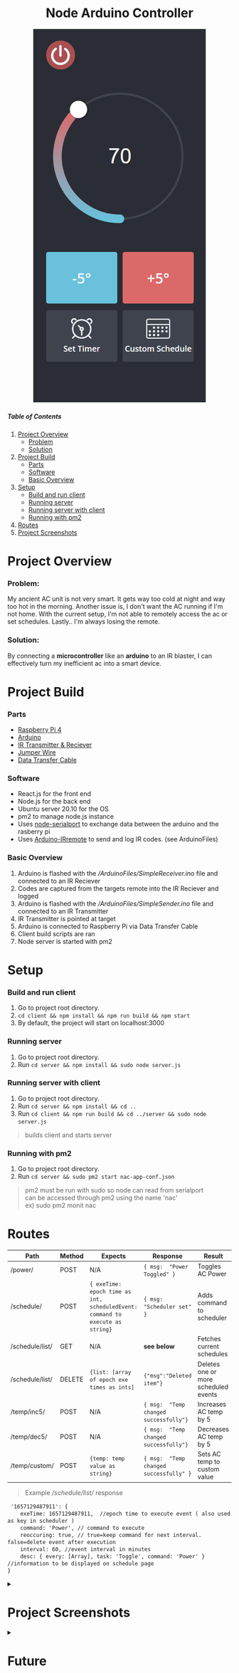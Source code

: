 <h1 align="center">
    Node Arduino Controller
</h1>
<div align="center">
    <img src="https://raw.githubusercontent.com/taihelsel/NodeArduinoController/main/previewImgs/ac-control-1.PNG"/>
</div>

##### Table of Contents  
1. [Project Overview](#project-overview)  
    - [Problem](#problem)
    - [Solution](#solution)
2. [Project Build](#project-build)  
    - [Parts](#parts)
    - [Software](#software)
    - [Basic Overview](#basic-overview)
3. [Setup](#setup)  
    - [Build and run client](#build-and-run-client)
    - [Running server](#running-server)
    - [Running server with client](#running-server-with-client)
    - [Running with pm2](#running-with-pm2)
4. [Routes](#routes)  
5. [Project Screenshots](#project-screenshots)



#  Project Overview
### Problem:
My ancient AC unit is not very smart. It gets way too cold at night and way too hot in the morning. Another issue is, I don't want the AC running if I'm not home. With the current setup, I'm not able to remotely access the ac or set schedules. Lastly.. I'm always losing the remote.
### Solution:
By connecting a **microcontroller** like an **arduino** to an IR blaster, I can effectively turn my inefficient ac into a smart device.

# Project Build

### Parts
- [Raspberry Pi 4](https://thepihut.com/products/raspberry-pi-4-model-b?variant=31994565689406)
- [Arduino](https://www.amazon.com/Arduino-A000066-ARDUINO-UNO-R3/dp/B008GRTSV6/ref=sr_1_1?crid=3PJON1IHBWXBF&keywords=arduino+r3&qid=1657128372&s=industrial&sprefix=arduino+r3%2Cindustrial%2C123&sr=1-1)
- [IR Transmitter & Reciever](https://www.amazon.com/dp/B08X2MFS6S)
- [Jumper Wire](https://www.amazon.com/dp/B07GD1XFWV)
- [Data Transfer Cable](https://www.amazon.com/Data-Sync-Cable-Arduino-Microcontroller/dp/B01N9IP8LF)

### Software
- React.js for the front end
- Node.js for the back end
- Ubuntu server 20.10 for the OS
- pm2 to manage node.js instance
- Uses [node-serialport](https://github.com/serialport/node-serialport) to exchange data between the arduino and the rasberry pi
- Uses [Arduino-IRremote](https://github.com/Arduino-IRremote/Arduino-IRremote) to send and log IR codes. (see ArduinoFiles)

### Basic Overview
1. Arduino is flashed with the */ArduinoFiles/SimpleReceiver.ino* file and connected to an IR Reciever
2. Codes are captured from the targets remote into the IR Reciever and logged
3. Arduino is flashed with the */ArduinoFiles/SimpleSender.ino* file and connected to an IR Transmitter 
4. IR Transmitter is pointed at target
5. Arduino is connected to Raspberry Pi via Data Transfer Cable
6. Client build scripts are ran
7. Node server is started with pm2

#  Setup

###  Build and run client
 1. Go to project root directory.
 2. `cd client && npm install && npm run build && npm start`
 3. By default, the project will start on localhost:3000

### Running server

 1. Go to project root directory.
 2. Run `cd server && npm install && sudo node server.js`  

### Running server with client

 1. Go to project root directory.
 2. Run `cd server && npm install && cd ..` 
 3. Run `cd client && npm run build && cd ../server && sudo node server.js` 
 > builds client and starts server

### Running with pm2
 1. Go to project root directory.
 2. Run `cd server && sudo pm2 start nac-app-conf.json` 
 > pm2 must be run with sudo so node can read from serialport  
   can be accessed through pm2 using the name 'nac'   
   ex) sudo pm2 monit nac  


# Routes
| Path|Method|Expects | Response| Result
| --- | --- | --- |---|---|
| /power/| POST | N/A |`{ msg:  "Power Toggled" }`| Toggles AC Power
| /schedule/| POST | `{ exeTime: epoch time as int,  scheduledEvent: command to execute as string}`| `{ msg:  "Scheduler set" }`| Adds command to scheduler
| /schedule/list/| GET| N/A | **see below** | Fetches current schedules
| /schedule/list/| DELETE | `{list: [array of epoch exe times as ints]` | `{"msg":"Deleted item"}`| Deletes one or more scheduled events
| /temp/inc5/| POST | N/A | `{ msg:  "Temp changed successfully"}`|  Increases AC temp by 5
| /temp/dec5/| POST | N/A | `{ msg:  "Temp changed successfully"}`|  Decreases AC temp by 5
| /temp/custom/| POST | `{temp: temp value as string} `| `{ msg:  "Temp changed successfully" }`|  Sets AC temp to custom value

> Example */schedule/list/* response
```
 '1657129487911': {                                                                      
	exeTime: 1657129487911,  //epoch time to execute event ( also used as key in scheduler )        
	command: 'Power', // command to execute
    reoccuring: true, // true=keep command for next interval. false=delete event after execution                                               
    interval: 60, //event interval in minutes                                                                             
    desc: { every: [Array], task: 'Toggle', command: 'Power' } //information to be displayed on schedule page                          
} 
```

<details>
<summary> <h1>Project Screenshots</h1></summary>

### Set custom temps & Control unit power
![page1](https://raw.githubusercontent.com/taihelsel/NodeArduinoController/main/previewImgs/ac-control-4.PNG)
### Create custom schedules
![page2](https://raw.githubusercontent.com/taihelsel/NodeArduinoController/main/previewImgs/ac-control-2.PNG)
### Delete created schedules
![page3](https://raw.githubusercontent.com/taihelsel/NodeArduinoController/main/previewImgs/ac-control-3.PNG)
    
</details>

<details>
<summary> <h1>Future</h1></summary>
- Host on AWS
- Add database & store current temp
- Remove Set timer btn
</details>